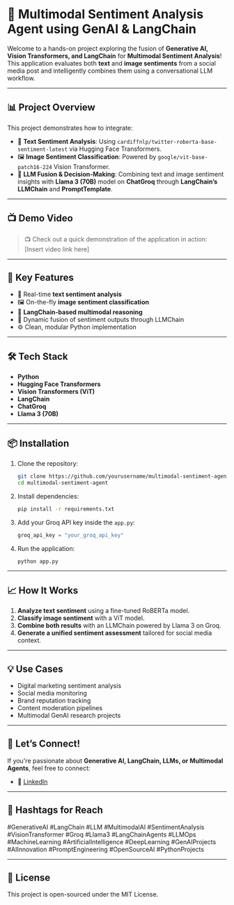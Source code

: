 # 🚀 Multimodal Sentiment Analysis Agent using GenAI & LangChain

Welcome to a hands-on project exploring the fusion of **Generative AI, Vision Transformers, and LangChain** for **Multimodal Sentiment Analysis**! This application evaluates both **text** and **image sentiments** from a social media post and intelligently combines them using a conversational LLM workflow.

---

## 📊 Project Overview

This project demonstrates how to integrate:

* 📝 **Text Sentiment Analysis**: Using `cardiffnlp/twitter-roberta-base-sentiment-latest` via Hugging Face Transformers.
* 🖼️ **Image Sentiment Classification**: Powered by `google/vit-base-patch16-224` Vision Transformer.
* 🤖 **LLM Fusion & Decision-Making**: Combining text and image sentiment insights with **Llama 3 (70B)** model on **ChatGroq** through **LangChain’s LLMChain** and **PromptTemplate**.

---

## 📺 Demo Video

> 📺 Check out a quick demonstration of the application in action:
> \[Insert video link here]

---

## 📌 Key Features

* 📃 Real-time **text sentiment analysis**
* 🖼️ On-the-fly **image sentiment classification**
* 🔗 **LangChain-based multimodal reasoning**
* 💬 Dynamic fusion of sentiment outputs through LLMChain
* ⚙️ Clean, modular Python implementation

---

## 🛠️ Tech Stack

* **Python**
* **Hugging Face Transformers**
* **Vision Transformers (ViT)**
* **LangChain**
* **ChatGroq**
* **Llama 3 (70B)**

---

## 📦 Installation

1. Clone the repository:

   ```bash
   git clone https://github.com/yourusername/multimodal-sentiment-agent.git
   cd multimodal-sentiment-agent
   ```

2. Install dependencies:

   ```bash
   pip install -r requirements.txt
   ```

3. Add your Groq API key inside the `app.py`:

   ```python
   groq_api_key = "your_groq_api_key"
   ```

4. Run the application:

   ```bash
   python app.py
   ```

---

## 📈 How It Works

1. **Analyze text sentiment** using a fine-tuned RoBERTa model.
2. **Classify image sentiment** with a ViT model.
3. **Combine both results** with an LLMChain powered by Llama 3 on Groq.
4. **Generate a unified sentiment assessment** tailored for social media context.

---

## 💡 Use Cases

* Digital marketing sentiment analysis
* Social media monitoring
* Brand reputation tracking
* Content moderation pipelines
* Multimodal GenAI research projects

---

## 🤝 Let’s Connect!

If you're passionate about **Generative AI, LangChain, LLMs, or Multimodal Agents**, feel free to connect:

* 📱 [LinkedIn]([https://www.linkedin.com/in/yourprofile](https://www.linkedin.com/in/abel-priyakumar-p/))

---

## 📌 Hashtags for Reach

\#GenerativeAI #LangChain #LLM #MultimodalAI #SentimentAnalysis #VisionTransformer #Groq #Llama3 #LangChainAgents #LLMOps #MachineLearning #ArtificialIntelligence #DeepLearning #GenAIProjects #AIInnovation #PromptEngineering #OpenSourceAI #PythonProjects

---

## 📜 License

This project is open-sourced under the MIT License.
